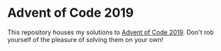 # Advent of Code 2019

This repository houses my solutions to [Advent of Code 2019](https://adventofcode.com/2019).
Don't rob yourself of the pleasure of solving them on your own!
